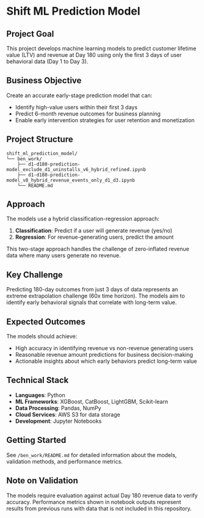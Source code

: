 # Shift ML Prediction Model

## Project Goal

This project develops machine learning models to predict customer lifetime value (LTV) and revenue at Day 180 using only the first 3 days of user behavioral data (Day 1 to Day 3).

## Business Objective

Create an accurate early-stage prediction model that can:
- Identify high-value users within their first 3 days
- Predict 6-month revenue outcomes for business planning
- Enable early intervention strategies for user retention and monetization

## Project Structure

```
shift_ml_prediction_model/
└── ben_work/
    ├── d1-d180-prediction-model_exclude_d1_uninstalls_v6_hybrid_refined.ipynb
    ├── d1-d180-prediction-model_v8_hybrid_revenue_events_only_d1_d3.ipynb
    └── README.md
```

## Approach

The models use a hybrid classification-regression approach:
1. **Classification**: Predict if a user will generate revenue (yes/no)
2. **Regression**: For revenue-generating users, predict the amount

This two-stage approach handles the challenge of zero-inflated revenue data where many users generate no revenue.

## Key Challenge

Predicting 180-day outcomes from just 3 days of data represents an extreme extrapolation challenge (60x time horizon). The models aim to identify early behavioral signals that correlate with long-term value.

## Expected Outcomes

The models should achieve:
- High accuracy in identifying revenue vs non-revenue generating users
- Reasonable revenue amount predictions for business decision-making
- Actionable insights about which early behaviors predict long-term value

## Technical Stack

- **Languages**: Python
- **ML Frameworks**: XGBoost, CatBoost, LightGBM, Scikit-learn
- **Data Processing**: Pandas, NumPy
- **Cloud Services**: AWS S3 for data storage
- **Development**: Jupyter Notebooks

## Getting Started

See `/ben_work/README.md` for detailed information about the models, validation methods, and performance metrics.

## Note on Validation

The models require evaluation against actual Day 180 revenue data to verify accuracy. Performance metrics shown in notebook outputs represent results from previous runs with data that is not included in this repository.